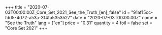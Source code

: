 +++
title = "2020-07-03T00:00:00Z_Core_Set_2021_See_the_Truth_[en]_false"
id = "91af15cc-fdd5-4d72-a53a-314fa5353527"
date = "2020-07-03T00:00:00Z"
name = "See the Truth"
lang = ["en"]
price = "0.31"
quantity = 4
foil = false
set = "Core Set 2021"
+++
